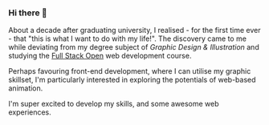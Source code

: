 ### Hi there 👋

About a decade after graduating university, I realised - for the first time ever - that "this is what I want to do with my life!". The discovery came to me while deviating from my degree subject of *Graphic Design & Illustration* and studying the [Full Stack Open](https://fullstackopen.com/en/) web development course.

Perhaps favouring front-end development, where I can utilise my graphic skillset, I'm particularly interested in exploring the potentials of web-based animation.

<!-- good short line for a brief bio ? -->
I'm super excited to develop my skills, and some awesome web experiences.
